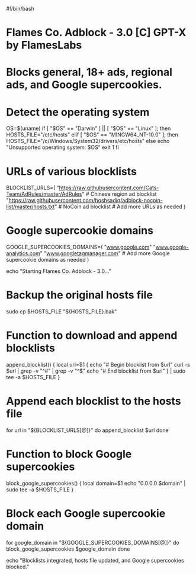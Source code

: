 #!/bin/bash

# Flames Co. Adblock - 3.0 [C] GPT-X by FlamesLabs
# Blocks general, 18+ ads, regional ads, and Google supercookies.

# Detect the operating system
OS=$(uname)
if [ "$OS" == "Darwin" ] || [ "$OS" == "Linux" ]; then
    HOSTS_FILE="/etc/hosts"
elif [ "$OS" == "MINGW64_NT-10.0" ]; then
    HOSTS_FILE="/c/Windows/System32/drivers/etc/hosts"
else
    echo "Unsupported operating system: $OS"
    exit 1
fi

# URLs of various blocklists
BLOCKLIST_URLS=(
    "https://raw.githubusercontent.com/Cats-Team/AdRules/master/AdRules" # Chinese region ad blocklist
    "https://raw.githubusercontent.com/hoshsadiq/adblock-nocoin-list/master/hosts.txt" # NoCoin ad blocklist
    # Add more URLs as needed
)

# Google supercookie domains
GOOGLE_SUPERCOOKIES_DOMAINS=(
    "www.google.com"
    "www.google-analytics.com"
    "www.googletagmanager.com"
    # Add more Google supercookie domains as needed
)

echo "Starting Flames Co. Adblock - 3.0..."

# Backup the original hosts file
sudo cp $HOSTS_FILE "${HOSTS_FILE}.bak"

# Function to download and append blocklists
append_blocklist() {
    local url=$1
    {
        echo "# Begin blocklist from $url"
        curl -s $url | grep -v "^#" | grep -v "^$" 
        echo "# End blocklist from $url"
    } | sudo tee -a $HOSTS_FILE
}

# Append each blocklist to the hosts file
for url in "${BLOCKLIST_URLS[@]}"
do
    append_blocklist $url
done

# Function to block Google supercookies
block_google_supercookies() {
    local domain=$1
    echo "0.0.0.0 $domain" | sudo tee -a $HOSTS_FILE
}

# Block each Google supercookie domain
for google_domain in "${GOOGLE_SUPERCOOKIES_DOMAINS[@]}"
do
    block_google_supercookies $google_domain
done

echo "Blocklists integrated, hosts file updated, and Google supercookies blocked."
